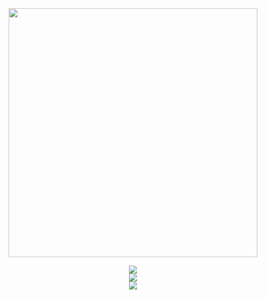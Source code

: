 

<div id="header" align="center">
  <img src="https://github.com/iidgg/iidgg/blob/main/giphy-downsized.webp" width="500"/>
  
  <br />
  <br />
  
  <img src="https://github-readme-streak-stats.herokuapp.com/?user=iidgg&theme=dark"/> 
  
  <br />
  
  <img src="https://github-readme-stats.vercel.app/api/top-langs/?username=iidgg&layout=compact&theme=vision-friendly-dark"/> 
  
  <br />
  
  <img src="https://komarev.com/ghpvc/?username=iidgg&style=flat-square&color=blue"/>
  
</div>

